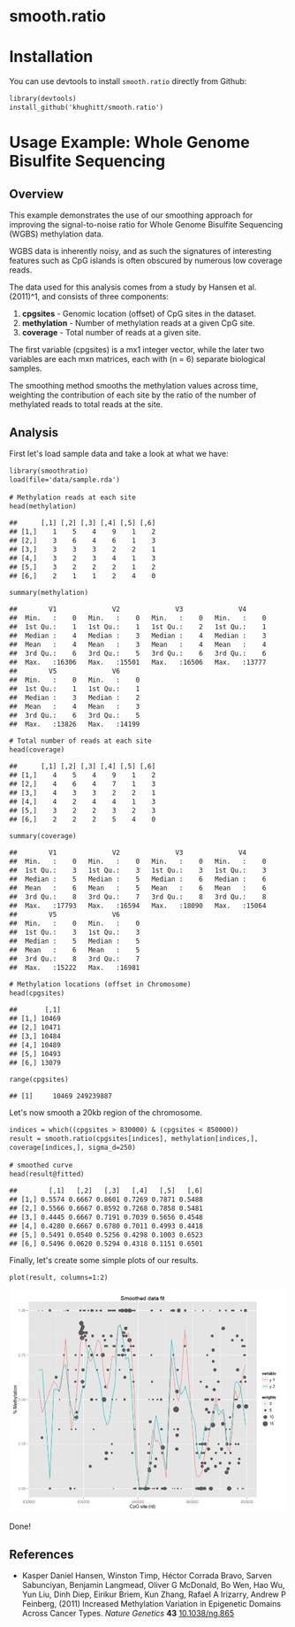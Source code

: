 smooth.ratio
============

Installation
============

You can use devtools to install `smooth.ratio` directly from Github:

``` {.r}
library(devtools)
install_github('khughitt/smooth.ratio')
```

Usage Example: Whole Genome Bisulfite Sequencing
================================================

Overview
--------

This example demonstrates the use of our smoothing approach for improving the signal-to-noise ratio for Whole Genome Bisulfite Sequencing (WGBS) methylation data.

WGBS data is inherently noisy, and as such the signatures of interesting features such as CpG islands is often obscured by numerous low coverage reads.

The data used for this analysis comes from a study by Hansen et al. (2011)\^1, and consists of three components:

1.  **cpgsites** - Genomic location (offset) of CpG sites in the dataset.
2.  **methylation** - Number of methylation reads at a given CpG site.
3.  **coverage** - Total number of reads at a given site.

The first variable (cpgsites) is a mx1 integer vector, while the later two variables are each mxn matrices, each with \(n = 6\) separate biological samples.

The smoothing method smooths the methylation values across time, weighting the contribution of each site by the ratio of the number of methylated reads to total reads at the site.

Analysis
--------

First let's load sample data and take a look at what we have:

``` {.r}
library(smoothratio)
load(file='data/sample.rda')

# Methylation reads at each site
head(methylation)
```

    ##      [,1] [,2] [,3] [,4] [,5] [,6]
    ## [1,]    1    5    4    9    1    2
    ## [2,]    3    6    4    6    1    3
    ## [3,]    3    3    3    2    2    1
    ## [4,]    3    2    3    4    1    3
    ## [5,]    3    2    2    2    1    2
    ## [6,]    2    1    1    2    4    0

``` {.r}
summary(methylation)
```

    ##        V1              V2              V3              V4       
    ##  Min.   :    0   Min.   :    0   Min.   :    0   Min.   :    0  
    ##  1st Qu.:    1   1st Qu.:    1   1st Qu.:    2   1st Qu.:    1  
    ##  Median :    4   Median :    3   Median :    4   Median :    3  
    ##  Mean   :    4   Mean   :    3   Mean   :    4   Mean   :    4  
    ##  3rd Qu.:    6   3rd Qu.:    5   3rd Qu.:    6   3rd Qu.:    6  
    ##  Max.   :16306   Max.   :15501   Max.   :16506   Max.   :13777  
    ##        V5              V6       
    ##  Min.   :    0   Min.   :    0  
    ##  1st Qu.:    1   1st Qu.:    1  
    ##  Median :    3   Median :    2  
    ##  Mean   :    4   Mean   :    3  
    ##  3rd Qu.:    6   3rd Qu.:    5  
    ##  Max.   :13826   Max.   :14199

``` {.r}
# Total number of reads at each site
head(coverage)
```

    ##      [,1] [,2] [,3] [,4] [,5] [,6]
    ## [1,]    4    5    4    9    1    2
    ## [2,]    4    6    4    7    1    3
    ## [3,]    4    3    3    2    2    1
    ## [4,]    4    2    4    4    1    3
    ## [5,]    3    2    2    3    2    3
    ## [6,]    2    2    2    5    4    0

``` {.r}
summary(coverage)
```

    ##        V1              V2              V3              V4       
    ##  Min.   :    0   Min.   :    0   Min.   :    0   Min.   :    0  
    ##  1st Qu.:    3   1st Qu.:    3   1st Qu.:    3   1st Qu.:    3  
    ##  Median :    5   Median :    5   Median :    6   Median :    6  
    ##  Mean   :    6   Mean   :    5   Mean   :    6   Mean   :    6  
    ##  3rd Qu.:    8   3rd Qu.:    7   3rd Qu.:    8   3rd Qu.:    8  
    ##  Max.   :17793   Max.   :16594   Max.   :18090   Max.   :15064  
    ##        V5              V6       
    ##  Min.   :    0   Min.   :    0  
    ##  1st Qu.:    3   1st Qu.:    3  
    ##  Median :    5   Median :    5  
    ##  Mean   :    6   Mean   :    5  
    ##  3rd Qu.:    8   3rd Qu.:    7  
    ##  Max.   :15222   Max.   :16981

``` {.r}
# Methylation locations (offset in Chromosome)
head(cpgsites)
```

    ##       [,1]
    ## [1,] 10469
    ## [2,] 10471
    ## [3,] 10484
    ## [4,] 10489
    ## [5,] 10493
    ## [6,] 13079

``` {.r}
range(cpgsites)
```

    ## [1]     10469 249239887

Let's now smooth a 20kb region of the chromosome.

``` {.r}
indices = which((cpgsites > 830000) & (cpgsites < 850000))
result = smooth.ratio(cpgsites[indices], methylation[indices,], coverage[indices,], sigma_d=250)

# smoothed curve
head(result@fitted)
```

    ##        [,1]   [,2]   [,3]   [,4]   [,5]   [,6]
    ## [1,] 0.5574 0.6667 0.8601 0.7269 0.7871 0.5488
    ## [2,] 0.5566 0.6667 0.8592 0.7268 0.7858 0.5481
    ## [3,] 0.4445 0.6667 0.7191 0.7039 0.5656 0.4548
    ## [4,] 0.4280 0.6667 0.6780 0.7011 0.4993 0.4418
    ## [5,] 0.5491 0.0540 0.5256 0.4298 0.1003 0.6523
    ## [6,] 0.5496 0.0620 0.5294 0.4318 0.1151 0.6501

Finally, let's create some simple plots of our results.

``` {.r}
plot(result, columns=1:2)
```

![plot of chunk visualization](./README_files/figure-markdown_github/visualization.png)

Done!

References
----------

-   Kasper Daniel Hansen, Winston Timp, Héctor Corrada Bravo, Sarven Sabunciyan, Benjamin Langmead, Oliver G McDonald, Bo Wen, Hao Wu, Yun Liu, Dinh Diep, Eirikur Briem, Kun Zhang, Rafael A Irizarry, Andrew P Feinberg, (2011) Increased Methylation Variation in Epigenetic Domains Across Cancer Types. *Nature Genetics* **43** [10.1038/ng.865](http://dx.doi.org/10.1038/ng.865)
